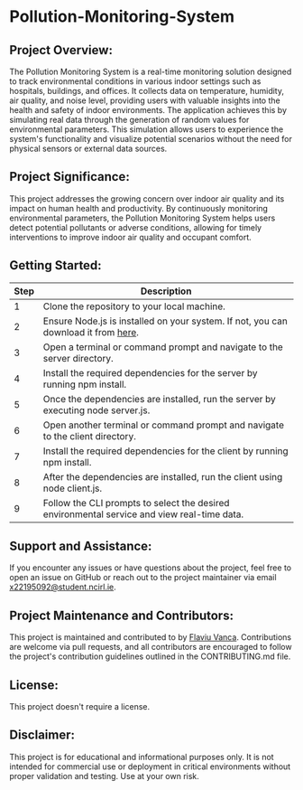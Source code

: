 # Pollution-Monitoring-System 

## Project Overview:
The Pollution Monitoring System is a real-time monitoring solution designed to track environmental conditions in various indoor settings such as hospitals, buildings, and offices. It collects data on temperature, humidity, air quality, and noise level, providing users with valuable insights into the health and safety of indoor environments. The application achieves this by simulating real data through the generation of random values for environmental parameters. This simulation allows users to experience the system's functionality and visualize potential scenarios without the need for physical sensors or external data sources.

## Project Significance:
This project addresses the growing concern over indoor air quality and its impact on human health and productivity. By continuously monitoring environmental parameters, the Pollution Monitoring System helps users detect potential pollutants or adverse conditions, allowing for timely interventions to improve indoor air quality and occupant comfort.

## Getting Started:
|Step|Description|
|----|-----------|
| 1  | Clone the repository to your local machine.|
| 2  | Ensure Node.js is installed on your system. If not, you can download it from [here](https://nodejs.org/en/download/current).|
| 3  | Open a terminal or command prompt and navigate to the server directory.|
| 4  | Install the required dependencies for the server by running npm install.|
| 5  | Once the dependencies are installed, run the server by executing node server.js.|
| 6  | Open another terminal or command prompt and navigate to the client directory.|
| 7  | Install the required dependencies for the client by running npm install.|
| 8  | After the dependencies are installed, run the client using node client.js.|
| 9  | Follow the CLI prompts to select the desired environmental service and view real-time data.|

## Support and Assistance:
If you encounter any issues or have questions about the project, feel free to open an issue on GitHub or reach out to the project maintainer via email x22195092@student.ncirl.ie.

## Project Maintenance and Contributors:
This project is maintained and contributed to by [Flaviu Vanca](https://github.com/thaparazite). Contributions are welcome via pull requests, and all contributors are encouraged to follow the project's contribution guidelines outlined in the CONTRIBUTING.md file.

## License:
This project doesn't require a license.

## Disclaimer:
This project is for educational and informational purposes only. It is not intended for commercial use or deployment in critical environments without proper validation and testing. Use at your own risk.